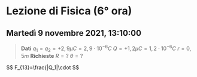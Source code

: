 # Lezione di Fisica (6° ora)
## Martedì 9 novembre 2021, 13:10:00


> **Dati**
> $q_1=q_2=+2,9\mu C=2,9\cdot 10^{-6}C$
> $Q=+1,2\mu C=1,2\cdot 10^{-6}C$
> $r=0,5m$
> **Richieste**
> $R=?$
> $\theta=?$

$$
F_{13}=\frac{|Q_1|\cdot
$$

<!--stackedit_data:
eyJoaXN0b3J5IjpbLTEwMDgzMjgwNCwtMTc0NzQ1MDM1Nl19
-->